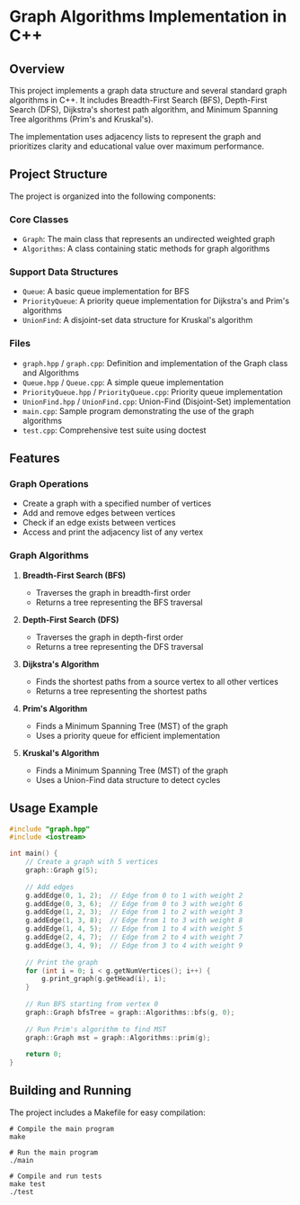 # Graph Algorithms Implementation in C++

## Overview
This project implements a graph data structure and several standard graph algorithms in C++. It includes Breadth-First Search (BFS), Depth-First Search (DFS), Dijkstra's shortest path algorithm, and Minimum Spanning Tree algorithms (Prim's and Kruskal's).

The implementation uses adjacency lists to represent the graph and prioritizes clarity and educational value over maximum performance.

## Project Structure
The project is organized into the following components:

### Core Classes
- `Graph`: The main class that represents an undirected weighted graph
- `Algorithms`: A class containing static methods for graph algorithms

### Support Data Structures
- `Queue`: A basic queue implementation for BFS
- `PriorityQueue`: A priority queue implementation for Dijkstra's and Prim's algorithms
- `UnionFind`: A disjoint-set data structure for Kruskal's algorithm

### Files
- `graph.hpp` / `graph.cpp`: Definition and implementation of the Graph class and Algorithms
- `Queue.hpp` / `Queue.cpp`: A simple queue implementation
- `PriorityQueue.hpp` / `PriorityQueue.cpp`: Priority queue implementation
- `UnionFind.hpp` / `UnionFind.cpp`: Union-Find (Disjoint-Set) implementation
- `main.cpp`: Sample program demonstrating the use of the graph algorithms
- `test.cpp`: Comprehensive test suite using doctest

## Features

### Graph Operations
- Create a graph with a specified number of vertices
- Add and remove edges between vertices
- Check if an edge exists between vertices
- Access and print the adjacency list of any vertex

### Graph Algorithms
1. **Breadth-First Search (BFS)**
   - Traverses the graph in breadth-first order
   - Returns a tree representing the BFS traversal

2. **Depth-First Search (DFS)**
   - Traverses the graph in depth-first order
   - Returns a tree representing the DFS traversal

3. **Dijkstra's Algorithm**
   - Finds the shortest paths from a source vertex to all other vertices
   - Returns a tree representing the shortest paths

4. **Prim's Algorithm**
   - Finds a Minimum Spanning Tree (MST) of the graph
   - Uses a priority queue for efficient implementation

5. **Kruskal's Algorithm**
   - Finds a Minimum Spanning Tree (MST) of the graph
   - Uses a Union-Find data structure to detect cycles

## Usage Example
```cpp
#include "graph.hpp"
#include <iostream>

int main() {
    // Create a graph with 5 vertices
    graph::Graph g(5);
    
    // Add edges
    g.addEdge(0, 1, 2);  // Edge from 0 to 1 with weight 2
    g.addEdge(0, 3, 6);  // Edge from 0 to 3 with weight 6
    g.addEdge(1, 2, 3);  // Edge from 1 to 2 with weight 3
    g.addEdge(1, 3, 8);  // Edge from 1 to 3 with weight 8
    g.addEdge(1, 4, 5);  // Edge from 1 to 4 with weight 5
    g.addEdge(2, 4, 7);  // Edge from 2 to 4 with weight 7
    g.addEdge(3, 4, 9);  // Edge from 3 to 4 with weight 9
    
    // Print the graph
    for (int i = 0; i < g.getNumVertices(); i++) {
        g.print_graph(g.getHead(i), i);
    }
    
    // Run BFS starting from vertex 0
    graph::Graph bfsTree = graph::Algorithms::bfs(g, 0);
    
    // Run Prim's algorithm to find MST
    graph::Graph mst = graph::Algorithms::prim(g);
    
    return 0;
}
```

## Building and Running
The project includes a Makefile for easy compilation:

```
# Compile the main program
make

# Run the main program
./main

# Compile and run tests
make test
./test
```